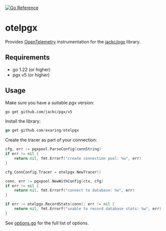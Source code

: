 [![Go Reference](https://pkg.go.dev/badge/github.com/exaring/otelpgx.svg)](https://pkg.go.dev/github.com/exaring/otelpgx)

# otelpgx

Provides [OpenTelemetry](https://github.com/open-telemetry/opentelemetry-go)
instrumentation for the [jackc/pgx](https://github.com/jackc/pgx) library.

## Requirements

- go 1.22 (or higher)
- pgx v5 (or higher)

## Usage

Make sure you have a suitable pgx version:

```bash
go get github.com/jackc/pgx/v5
```

Install the library:

```go
go get github.com/exaring/otelpgx
```

Create the tracer as part of your connection:

```go
cfg, err := pgxpool.ParseConfig(connString)
if err != nil {
    return nil, fmt.Errorf("create connection pool: %w", err)
}

cfg.ConnConfig.Tracer = otelpgx.NewTracer()

conn, err := pgxpool.NewWithConfig(ctx, cfg)
if err != nil {
    return nil, fmt.Errorf("connect to database: %w", err)
}

if err := otelpgx.RecordStats(conn); err != nil {
    return nil, fmt.Errorf("unable to record database stats: %w", err)
}
```

See [options.go](options.go) for the full list of options.